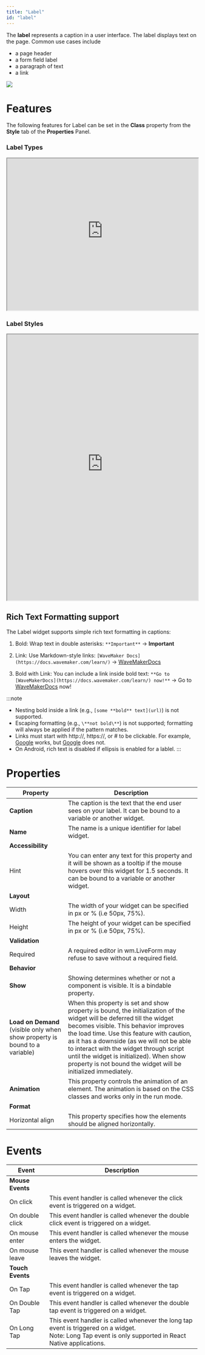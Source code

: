 ```yaml
---
title: "Label"
id: "label"
---
```


The **label** represents a caption in a user interface. The label displays text on the page. Common use cases include

- a page header
- a form field label
- a paragraph of text
- a link

[![](/learn/assets/label_struct.jpg)](/learn/assets/label_struct.jpg)

# Features

The following features for Label can be set in the **Class** property from the **Style** tab of the **Properties** Panel.

### Label Types

<iframe width="100%" height="400" style={{backgroundColor: "snow"}} allowtransparency="true" src="https://apps.wavemakeronline.com/documentation_snippets/#/LabelStyles">Label Types</iframe>

### Label Styles

<iframe width="100%" height="700" style={{backgroundColor: "snow"}} allowtransparency="true" src="https://apps.wavemakeronline.com/documentation_snippets/#/Labels">LabelStyles</iframe>

## Rich Text Formatting support

The Label widget supports simple rich text formatting in captions:

1. Bold: Wrap text in double asterisks: `**Important**` → **Important**

2. Link: Use Markdown-style links: `[WaveMaker Docs](https://docs.wavemaker.com/learn/)` → [WaveMakerDocs](https://docs.wavemaker.com/learn/)

3. Bold with Link: You can include a link inside bold text: `**Go to [WaveMakerDocs](https://docs.wavemaker.com/learn/) now!**` → Go to [WaveMakerDocs](https://docs.wavemaker.com/learn/) now!

:::note
- Nesting bold inside a link (e.g., `[some **bold** text](url)`) is not supported.
- Escaping formatting (e.g., `\**not bold\**`) is not supported; formatting will always be applied if the pattern matches.
- Links must start with http://, https://, or # to be clickable. For example, [Google](https://google.com) works, but [Google](google.com) does not.
- On Android, rich text is disabled if ellipsis is enabled for a lablel.
:::

# Properties

| Property | Description |
| --- | --- |
| **Caption** | The caption is the text that the end user sees on your label. It can be bound to a variable or another widget. |
| **Name** | The name is a unique identifier for label widget. |
| **Accessibility** |
| Hint | You can enter any text for this property and it will be shown as a tooltip if the mouse hovers over this widget for 1.5 seconds. It can be bound to a variable or another widget. |
| **Layout** |
| Width | The width of your widget can be specified in px or % (i.e 50px, 75%). |
| Height | The height of your widget can be specified in px or % (i.e 50px, 75%). |
| **Validation** |
| Required | A required editor in wm.LiveForm may refuse to save without a required field. |
| **Behavior** |
| **Show** | Showing determines whether or not a component is visible. It is a bindable property. |
| **Load on Demand** (visible only when show property is bound to a variable) | When this property is set and show property is bound, the initialization of the widget will be deferred till the widget becomes visible. This behavior improves the load time. Use this feature with caution, as it has a downside (as we will not be able to interact with the widget through script until the widget is initialized). When show property is not bound the widget will be initialized immediately. |
| **Animation** | This property controls the animation of an element. The animation is based on the CSS classes and works only in the run mode. |
| **Format** |
| Horizontal align | This property specifies how the elements should be aligned horizontally. |

# Events

| Event | Description |
| --- | --- |
| **Mouse Events** |
| On click | This event handler is called whenever the click event is triggered on a widget. |
| On double click | This event handler is called whenever the double click event is triggered on a widget. |
| On mouse enter | This event handler is called whenever the mouse enters the widget. |
| On mouse leave | This event handler is called whenever the mouse leaves the widget. |
| **Touch Events** |
| On Tap | This event handler is called whenever the tap event is triggered on a widget. |
| On Double Tap | This event handler is called whenever the double tap event is triggered on a widget. |
| On Long Tap | This event handler is called whenever the long tap event is triggered on a widget. <br/> Note: Long Tap event is only supported in React Native applications.|

